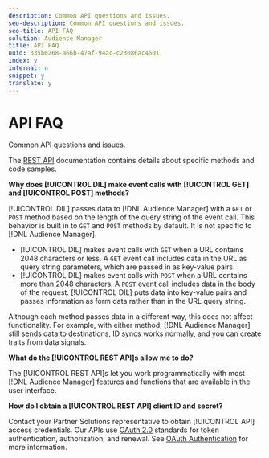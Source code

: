 ```yaml
---
description: Common API questions and issues.
seo-description: Common API questions and issues.
seo-title: API FAQ
solution: Audience Manager
title: API FAQ
uuid: 335b0268-a66b-47af-94ac-c23086ac4501
index: y
internal: n
snippet: y
translate: y
---
```


# API FAQ

Common API questions and issues.



The [REST API](../c_api/c_rest_api_main/c_rest_api_main.md#concept_B512E6C3410A4304A672588A60A792B1) documentation contains details about specific methods and code samples. 


**Why does [!UICONTROL DIL] make event calls with [!UICONTROL GET] and [!UICONTROL POST] methods?** 


[!UICONTROL DIL] passes data to [!DNL Audience Manager] with a `GET` or `POST` method based on the length of the query string of the event call. This behavior is built in to `GET` and `POST` methods by default. It is not specific to [!DNL Audience Manager]. 

* [!UICONTROL DIL] makes event calls with `GET` when a URL contains 2048 characters or less. A `GET` event call includes data in the URL as query string parameters, which are passed in as key-value pairs.
* [!UICONTROL DIL] makes event calls with `POST` when a URL contains more than 2048 characters. A `POST` event call includes data in the body of the request. [!UICONTROL DIL] puts data into key-value pairs and passes information as form data rather than in the URL query string.




Although each method passes data in a different way, this does not affect functionality. For example, with either method, [!DNL Audience Manager] still sends data to destinations, ID syncs works normally, and you can create traits from data signals. 


**What do the [!UICONTROL REST API]s allow me to do?** 


The [!UICONTROL REST API]s let you work programmatically with most [!DNL Audience Manager] features and functions that are available in the user interface. 


**How do I obtain a [!UICONTROL REST API] client ID and secret?** 


Contact your Partner Solutions representative to obtain [!UICONTROL API] access credentials. Our APIs use [OAuth 2.0](https://oauth.net/2/) standards for token authentication, authorization, and renewal. See [OAuth Authentication](../c_api/c_rest_api_main/aam-api-getting-started.md#concept_426EEF5C102049B08C8ECF90FCB41796) for more information. 
